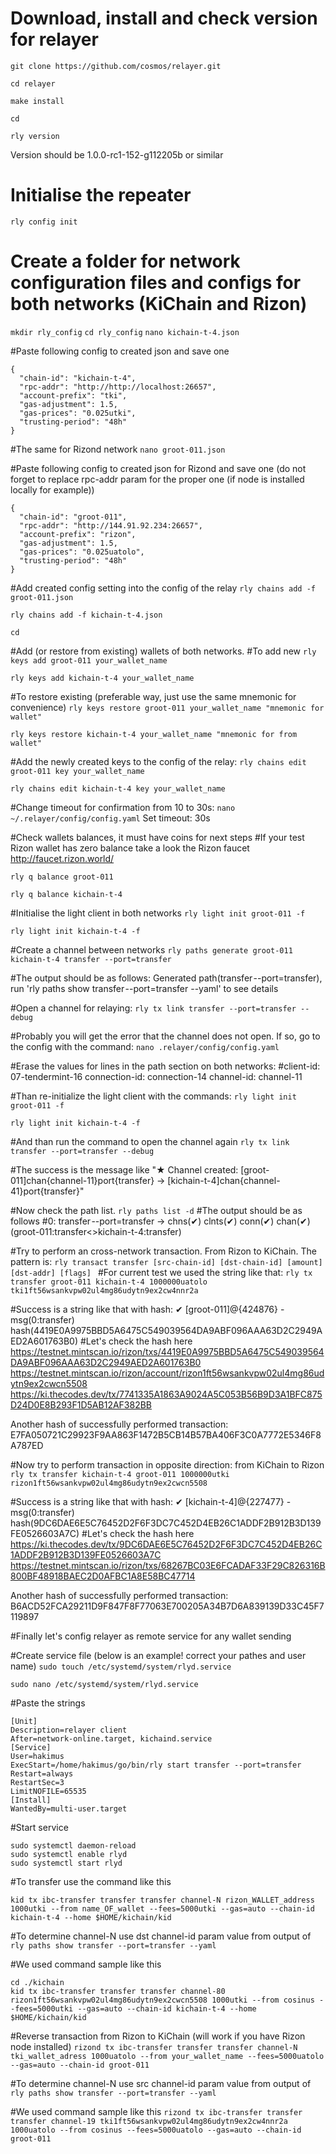 # Download, install and check version for relayer
```git clone https://github.com/cosmos/relayer.git```

```cd relayer```

```make install```

```cd```

```rly version```

Version should be 1.0.0-rc1-152-g112205b or similar

# Initialise the repeater
```rly config init```

# Create a folder for network configuration files and configs for both networks (KiChain and Rizon)
```mkdir rly_config```
```cd rly_config```
```nano kichain-t-4.json```

#Paste following config to created json and save one
```
{
  "chain-id": "kichain-t-4",
  "rpc-addr": "http://http://localhost:26657",   
  "account-prefix": "tki",
  "gas-adjustment": 1.5,
  "gas-prices": "0.025utki",
  "trusting-period": "48h"
}
```
#The same for Rizond network
```nano groot-011.json```

#Paste following config to created json for Rizond and save one (do not forget to replace rpc-addr param for the proper one (if node is installed locally for example))
```
{
  "chain-id": "groot-011",
  "rpc-addr": "http://144.91.92.234:26657",   
  "account-prefix": "rizon",
  "gas-adjustment": 1.5,
  "gas-prices": "0.025uatolo",
  "trusting-period": "48h"
}
```

#Add created config setting into the config of the relay
```rly chains add -f groot-011.json```

```rly chains add -f kichain-t-4.json```

```cd```

#Add (or restore from existing) wallets of both networks. 
#To add new
```rly keys add groot-011 your_wallet_name```

```rly keys add kichain-t-4 your_wallet_name```

#To restore existing (preferable way, just use the same mnemonic for convenience)
```rly keys restore groot-011 your_wallet_name "mnemonic for wallet"```

```rly keys restore kichain-t-4 your_wallet_name "mnemonic for from wallet"```

#Add the newly created keys to the config of the relay:
```rly chains edit groot-011 key your_wallet_name```

```rly chains edit kichain-t-4 key your_wallet_name```

#Change timeout for confirmation from 10 to 30s:
```nano ~/.relayer/config/config.yaml```
Set timeout: 30s  

#Check wallets balances, it must have coins for next steps
#If your test Rizon wallet has zero balance take a look the Rizon faucet http://faucet.rizon.world/

```rly q balance groot-011```

```rly q balance kichain-t-4```

#Initialise the light client in both networks
```rly light init groot-011 -f```

```rly light init kichain-t-4 -f```

#Create a channel between networks
```rly paths generate groot-011 kichain-t-4 transfer --port=transfer```

#The output should be as follows: Generated path(transfer --port=transfer), run 'rly paths show transfer --port=transfer --yaml' to see details

#Open a channel for relaying:
```rly tx link transfer --port=transfer --debug```

#Probably you will get the error that the channel does not open. If so, go to the config with the command:
```nano .relayer/config/config.yaml```

#Erase the values for lines in the path section on both networks:
#client-id: 07-tendermint-16  connection-id: connection-14  channel-id: channel-11

#Than re-initialize the light client with the commands:
```rly light init groot-011 -f```

```rly light init kichain-t-4 -f```

#And than run the command to open the channel again
```rly tx link transfer --port=transfer --debug```

#The success is the message like "★ Channel created: [groot-011]chan{channel-11}port{transfer} -> [kichain-t-4]chan{channel-41}port{transfer}"

#Now check the path list.
```rly paths list -d```
#The output should be as follows
#0: transfer --port=transfer -> chns(✔) clnts(✔) conn(✔) chan(✔) (groot-011:transfer<>kichain-t-4:transfer)

#Try to perform an cross-network transaction. From Rizon to KiChain. The pattern is:
```rly transact transfer [src-chain-id] [dst-chain-id] [amount] [dst-addr] [flags] ```
#For current test we used the string like that:
```rly tx transfer groot-011 kichain-t-4 1000000uatolo tki1ft56wsankvpw02ul4mg86udytn9ex2cw4nnr2a```

#Success is a string like that with hash:  ✔ [groot-011]@{424876} - msg(0:transfer) hash(4419E0A9975BBD5A6475C549039564DA9ABF096AAA63D2C2949AED2A601763B0)
#Let's check the hash here
https://testnet.mintscan.io/rizon/txs/4419E0A9975BBD5A6475C549039564DA9ABF096AAA63D2C2949AED2A601763B0
https://testnet.mintscan.io/rizon/account/rizon1ft56wsankvpw02ul4mg86udytn9ex2cwcn5508
https://ki.thecodes.dev/tx/7741335A1863A9024A5C053B56B9D3A1BFC875D24D0E8B293F1D5AB12AF382BB

Another hash of successfully performed transaction: E7FA050721C29923F9AA863F1472B5CB14B57BA406F3C0A7772E5346F8A787ED

#Now try to perform transaction in opposite direction: from KiChain to Rizon
```rly tx transfer kichain-t-4 groot-011 1000000utki rizon1ft56wsankvpw02ul4mg86udytn9ex2cwcn5508```

#Success is a string like that with hash: ✔ [kichain-t-4]@{227477} - msg(0:transfer) hash(9DC6DAE6E5C76452D2F6F3DC7C452D4EB26C1ADDF2B912B3D139FE0526603A7C)
#Let's check the hash here
https://ki.thecodes.dev/tx/9DC6DAE6E5C76452D2F6F3DC7C452D4EB26C1ADDF2B912B3D139FE0526603A7C
https://testnet.mintscan.io/rizon/txs/68267BC03E6FCADAF33F29C826316B800BF48918BAEC2D0AFBC1A8E58BC47714

Another hash of successfully performed transaction:
B6ACD52FCA29211D9F847F8F77063E700205A34B7D6A839139D33C45F7119897

#Finally let's config relayer as remote service for any wallet sending

#Create service file (below is an example! correct your pathes and user name)
```sudo touch /etc/systemd/system/rlyd.service```

```sudo nano /etc/systemd/system/rlyd.service```

#Paste the strings
```
[Unit]
Description=relayer client
After=network-online.target, kichaind.service
[Service]
User=hakimus
ExecStart=/home/hakimus/go/bin/rly start transfer --port=transfer
Restart=always
RestartSec=3
LimitNOFILE=65535
[Install]
WantedBy=multi-user.target
```

#Start service
```
sudo systemctl daemon-reload
sudo systemctl enable rlyd
sudo systemctl start rlyd
```
#To transfer use the command like this
```
kid tx ibc-transfer transfer transfer channel-N rizon_WALLET_address 1000utki --from name_OF_wallet --fees=5000utki --gas=auto --chain-id kichain-t-4 --home $HOME/kichain/kid
```

#To determine channel-N use dst channel-id param value from output of
```rly paths show transfer --port=transfer --yaml```

#We used command sample like this
```
cd ./kichain
kid tx ibc-transfer transfer transfer channel-80 rizon1ft56wsankvpw02ul4mg86udytn9ex2cwcn5508 1000utki --from cosinus --fees=5000utki --gas=auto --chain-id kichain-t-4 --home $HOME/kichain/kid
```
#Reverse transaction from Rizon to KiChain (will work if you have Rizon node installed)
```rizond tx ibc-transfer transfer transfer channel-N tki_wallet_adress 1000uatolo --from your_wallet_name --fees=5000uatolo --gas=auto --chain-id groot-011```

#To determine channel-N use src channel-id param value from output of
```rly paths show transfer --port=transfer --yaml```

#We used command sample like this
```rizond tx ibc-transfer transfer transfer channel-19 tki1ft56wsankvpw02ul4mg86udytn9ex2cw4nnr2a 1000uatolo --from cosinus --fees=5000uatolo --gas=auto --chain-id groot-011```










